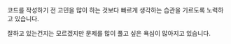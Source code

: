 코드를 작성하기 전 고민을 많이 하는 것보다 빠르게 생각하는 습관을 기르도록 노력하고 있습니다. 

잘하고 있는건지는 모르겠지만 문제를 많이 풀고 싶은 욕심이 많아지고 있습니다. 
